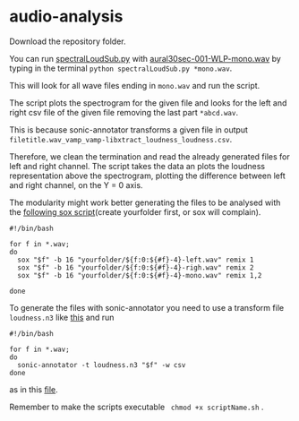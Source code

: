 # audio-analysis

Download the repository folder.

You can run [spectralLoudSub.py](https://github.com/amilo/audio-analysis/blob/master/spectralLoudSub.py) with [aural30sec-001-WLP-mono.wav](https://github.com/amilo/audio-analysis/blob/master/aural30sec-001-WLP-mono.wav) by typing in the terminal ``` python spectralLoudSub.py *mono.wav ```.

This will look for all wave files ending in ``` mono.wav ``` and run the script.

The script plots the spectrogram for the given file and looks for the left and right csv file of the given file removing the last part ```*abcd.wav```.

This is because sonic-annotator transforms a given file in output ``` filetitle.wav_vamp_vamp-libxtract_loudness_loudness.csv ```.

Therefore, we clean the termination and read the already generated files for left and right channel. The script takes the data an plots the loudness representation above the spectrogram, plotting the difference between left and right channel, on the Y = 0 axis.

The modularity might work better generating the files to be analysed with the [following sox script](https://github.com/amilo/audio-analysis/blob/master/split-and-mix.sh)(create yourfolder first, or sox will complain).

``` 
#!/bin/bash

for f in *.wav;  
do 
  sox "$f" -b 16 "yourfolder/${f:0:${#f}-4}-left.wav" remix 1  
  sox "$f" -b 16 "yourfolder/${f:0:${#f}-4}-righ.wav" remix 2  
  sox "$f" -b 16 "yourfolder/${f:0:${#f}-4}-mono.wav" remix 1,2  
  
done  
```
To generate the files with sonic-annotator you need to use a transform file ``` loudness.n3``` like [this](https://github.com/amilo/audio-analysis/blob/master/loudness.n3) and run

``` 
#!/bin/bash

for f in *.wav;
do
  sonic-annotator -t loudness.n3 "$f" -w csv
done
``` 
as in this [file](https://github.com/amilo/audio-analysis/blob/master/runLoudness.sh).

Remember to make the scripts executable ``` chmod +x scriptName.sh``` .
